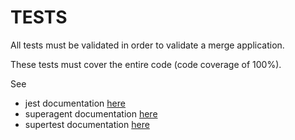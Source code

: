 # TESTS

All tests must be validated in order to validate a merge application.

These tests must cover the entire code (code coverage of 100%).

See
* jest documentation [here](https://jestjs.io/)
* superagent documentation [here](https://visionmedia.github.io/superagent/)
* supertest documentation [here](https://github.com/visionmedia/supertest)
